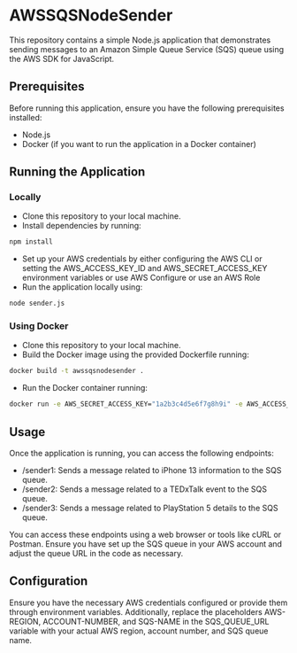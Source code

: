 # AWSSQSNodeSender
This repository contains a simple Node.js application that demonstrates sending messages to an Amazon Simple Queue Service (SQS) queue using the AWS SDK for JavaScript.


## Prerequisites
Before running this application, ensure you have the following prerequisites installed:

- Node.js
- Docker (if you want to run the application in a Docker container)


## Running the Application

### Locally
- Clone this repository to your local machine.
- Install dependencies by running:
```bash
npm install
```
- Set up your AWS credentials by either configuring the AWS CLI or setting the AWS_ACCESS_KEY_ID and AWS_SECRET_ACCESS_KEY environment variables or use AWS Configure or use an AWS Role
- Run the application locally using:
```bash
node sender.js
```

### Using Docker
- Clone this repository to your local machine.
- Build the Docker image using the provided Dockerfile running:
```bash
docker build -t awssqsnodesender .
```
- Run the Docker container running: 
```bash
docker run -e AWS_SECRET_ACCESS_KEY="1a2b3c4d5e6f7g8h9i" -e AWS_ACCESS_KEY_ID="1a2b3c4d5e6f7g8h9i" -e AWS_SESSION_TOKEN="1a2b3c4d5e6f7g8h9i" -p 3000:3000 awssqsnodesender
```


## Usage
Once the application is running, you can access the following endpoints:

- /sender1: Sends a message related to iPhone 13 information to the SQS queue.
- /sender2: Sends a message related to a TEDxTalk event to the SQS queue.
- /sender3: Sends a message related to PlayStation 5 details to the SQS queue.

You can access these endpoints using a web browser or tools like cURL or Postman.
Ensure you have set up the SQS queue in your AWS account and adjust the queue URL in the code as necessary.


## Configuration
Ensure you have the necessary AWS credentials configured or provide them through environment variables. Additionally, replace the placeholders AWS-REGION, ACCOUNT-NUMBER, and SQS-NAME in the SQS_QUEUE_URL variable with your actual AWS region, account number, and SQS queue name.